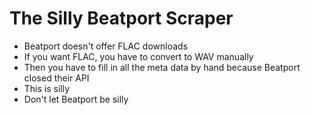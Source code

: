 # The Silly Beatport Scraper

* Beatport doesn't offer FLAC downloads
* If you want FLAC, you have to convert to WAV manually
* Then you have to fill in all the meta data by hand because Beatport closed
  their API
* This is silly
* Don't let Beatport be silly
